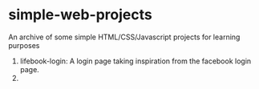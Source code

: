 # simple-web-projects

An archive of some simple HTML/CSS/Javascript projects for learning purposes

1. lifebook-login: A login page taking inspiration from the facebook login page.
2.
